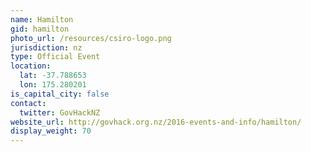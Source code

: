 ```yaml
---
name: Hamilton
gid: hamilton
photo_url: /resources/csiro-logo.png
jurisdiction: nz
type: Official Event
location:
  lat: -37.788653
  lon: 175.280201
is_capital_city: false
contact:
  twitter: GovHackNZ
website_url: http://govhack.org.nz/2016-events-and-info/hamilton/
display_weight: 70
---
```

<script>
	window.location = "http://govhack.org.nz/2016-events-and-info/hamilton/";
</script>